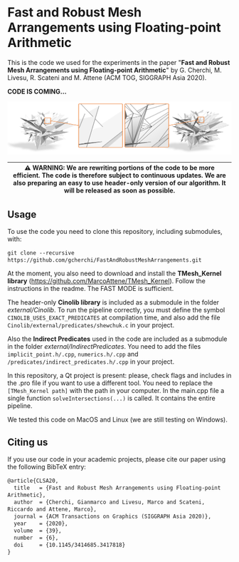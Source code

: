 # Fast and Robust Mesh Arrangements using Floating-point Arithmetic

This is the code we used for the experiments in the paper "**Fast and Robust Mesh Arrangements using Floating-point Arithmetic**" by G. Cherchi, M. Livesu, R. Scateni and M. Attene (ACM TOG, SIGGRAPH Asia 2020). 

**CODE IS COMING...**

<p align="center"><img src="teaser_img.png"></p>

|:warning: WARNING: We are rewriting portions of the code to be more efficient. The code is therefore subject to continuous updates. We are also preparing an easy to use header-only version of our algorithm. It will be released as soon as possible.  |
| --- |

## Usage

To use the code you need to clone this repository, including submodules, with: 
```
git clone --recursive https://github.com/gcherchi/FastAndRobustMeshArrangements.git
```

At the moment, you also need to download and install the **TMesh_Kernel library** (https://github.com/MarcoAttene/TMesh_Kernel). Follow the instructions in the readme. The FAST MODE is sufficient.

The header-only **Cinolib library** is included as a submodule in the folder *external/Cinolib*. To run the pipeline correctly, you must define the symbol `CINOLIB_USES_EXACT_PREDICATES` at compilation time, and also add the file `Cinolib/external/predicates/shewchuk.c` in your project.

Also the **Indirect Predicates** used in the code are included as a submodule in the folder *external/IndirectPredicates*. You need to add the files `implicit_point.h/.cpp`, `numerics.h/.cpp` and `/predicates/indirect_predicates.h/.cpp` in your project.

In this repository, a Qt project is present: please, check flags and includes in the .pro file if you want to use a different tool.
You need to replace the `[TMesh_Kernel path]` with the path in your computer.
In the main.cpp file a single function `solveIntersections(...)` is called. It contains the entire pipeline.

We tested this code on MacOS and Linux (we are still testing on Windows).

## Citing us
If you use our code in your academic projects, please cite our paper using the following BibTeX entry:
```
@article{CLSA20,
  title   = {Fast and Robust Mesh Arrangements using Floating-point Arithmetic},
  author  = {Cherchi, Gianmarco and Livesu, Marco and Scateni, Riccardo and Attene, Marco},
  journal = {ACM Transactions on Graphics (SIGGRAPH Asia 2020)},
  year    = {2020},
  volume  = {39},
  number  = {6},
  doi     = {10.1145/3414685.3417818}
}
```


